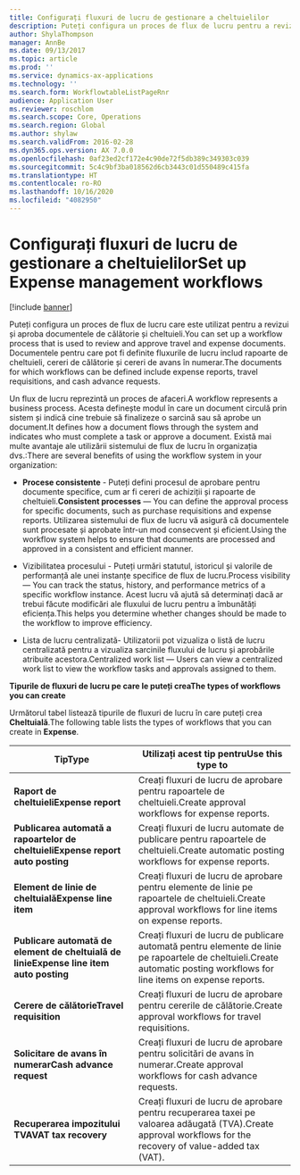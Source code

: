 ```yaml
---
title: Configurați fluxuri de lucru de gestionare a cheltuielilor
description: Puteți configura un proces de flux de lucru pentru a revizui și aproba documentele de călătorie și cheltuieli.
author: ShylaThompson
manager: AnnBe
ms.date: 09/13/2017
ms.topic: article
ms.prod: ''
ms.service: dynamics-ax-applications
ms.technology: ''
ms.search.form: WorkflowtableListPageRnr
audience: Application User
ms.reviewer: roschlom
ms.search.scope: Core, Operations
ms.search.region: Global
ms.author: shylaw
ms.search.validFrom: 2016-02-28
ms.dyn365.ops.version: AX 7.0.0
ms.openlocfilehash: 0af23ed2cf172e4c90de72f5db389c349303c039
ms.sourcegitcommit: 5c4c9bf3ba018562d6cb3443c01d550489c415fa
ms.translationtype: HT
ms.contentlocale: ro-RO
ms.lasthandoff: 10/16/2020
ms.locfileid: "4082950"
---
```

# <a name="set-up-expense-management-workflows"></a><span data-ttu-id="89632-103">Configurați fluxuri de lucru de gestionare a cheltuielilor</span><span class="sxs-lookup"><span data-stu-id="89632-103">Set up Expense management workflows</span></span>

[!include [banner](../includes/banner.md)]

<span data-ttu-id="89632-104">Puteți configura un proces de flux de lucru care este utilizat pentru a revizui și aproba documentele de călătorie și cheltuieli.</span><span class="sxs-lookup"><span data-stu-id="89632-104">You can set up a workflow process that is used to review and approve travel and expense documents.</span></span> <span data-ttu-id="89632-105">Documentele pentru care pot fi definite fluxurile de lucru includ rapoarte de cheltuieli, cereri de călătorie și cereri de avans în numerar.</span><span class="sxs-lookup"><span data-stu-id="89632-105">The documents for which workflows can be defined include expense reports, travel requisitions, and cash advance requests.</span></span>

<span data-ttu-id="89632-106">Un flux de lucru reprezintă un proces de afaceri.</span><span class="sxs-lookup"><span data-stu-id="89632-106">A workflow represents a business process.</span></span> <span data-ttu-id="89632-107">Acesta definește modul în care un document circulă prin sistem și indică cine trebuie să finalizeze o sarcină sau să aprobe un document.</span><span class="sxs-lookup"><span data-stu-id="89632-107">It defines how a document flows through the system and indicates who must complete a task or approve a document.</span></span> <span data-ttu-id="89632-108">Există mai multe avantaje ale utilizării sistemului de flux de lucru în organizația dvs.:</span><span class="sxs-lookup"><span data-stu-id="89632-108">There are several benefits of using the workflow system in your organization:</span></span>

-   <span data-ttu-id="89632-109">**Procese consistente** - Puteți defini procesul de aprobare pentru documente specifice, cum ar fi cereri de achiziții și rapoarte de cheltuieli.</span><span class="sxs-lookup"><span data-stu-id="89632-109">**Consistent processes** — You can define the approval process for specific documents, such as purchase requisitions and expense reports.</span></span> <span data-ttu-id="89632-110">Utilizarea sistemului de flux de lucru vă asigură că documentele sunt procesate și aprobate într-un mod consecvent și eficient.</span><span class="sxs-lookup"><span data-stu-id="89632-110">Using the workflow system helps to ensure that documents are processed and approved in a consistent and efficient manner.</span></span>

-   <span data-ttu-id="89632-111">Vizibilitatea procesului - Puteți urmări statutul, istoricul și valorile de performanță ale unei instanțe specifice de flux de lucru.</span><span class="sxs-lookup"><span data-stu-id="89632-111">Process visibility — You can track the status, history, and performance metrics of a specific workflow instance.</span></span> <span data-ttu-id="89632-112">Acest lucru vă ajută să determinați dacă ar trebui făcute modificări ale fluxului de lucru pentru a îmbunătăți eficiența.</span><span class="sxs-lookup"><span data-stu-id="89632-112">This helps you determine whether changes should be made to the workflow to improve efficiency.</span></span>

-   <span data-ttu-id="89632-113">Lista de lucru centralizată- Utilizatorii pot vizualiza o listă de lucru centralizată pentru a vizualiza sarcinile fluxului de lucru și aprobările atribuite acestora.</span><span class="sxs-lookup"><span data-stu-id="89632-113">Centralized work list — Users can view a centralized work list to view the workflow tasks and approvals assigned to them.</span></span> 

<span data-ttu-id="89632-114">**Tipurile de fluxuri de lucru pe care le puteți crea**</span><span class="sxs-lookup"><span data-stu-id="89632-114">**The types of workflows you can create**</span></span>

<span data-ttu-id="89632-115">Următorul tabel listează tipurile de fluxuri de lucru în care puteți crea **Cheltuială**.</span><span class="sxs-lookup"><span data-stu-id="89632-115">The following table lists the types of workflows that you can create in **Expense**.</span></span>


|              <span data-ttu-id="89632-116"><strong>Tip</strong></span><span class="sxs-lookup"><span data-stu-id="89632-116"><strong>Type</strong></span></span>              |                   <span data-ttu-id="89632-117"><strong>Utilizați acest tip pentru</strong></span><span class="sxs-lookup"><span data-stu-id="89632-117"><strong>Use this type to</strong></span></span>                   |
|-------------------------------------------------|-----------------------------------------------------------------------|
|         <span data-ttu-id="89632-118"><strong>Raport de cheltuieli</strong></span><span class="sxs-lookup"><span data-stu-id="89632-118"><strong>Expense report</strong></span></span>         |            <span data-ttu-id="89632-119">Creați fluxuri de lucru de aprobare pentru rapoartele de cheltuieli.</span><span class="sxs-lookup"><span data-stu-id="89632-119">Create approval workflows for expense reports.</span></span>             |
|  <span data-ttu-id="89632-120"><strong>Publicarea automată a rapoartelor de cheltuieli</strong></span><span class="sxs-lookup"><span data-stu-id="89632-120"><strong>Expense report auto posting</strong></span></span>   |        <span data-ttu-id="89632-121">Creați fluxuri de lucru automate de publicare pentru rapoartele de cheltuieli.</span><span class="sxs-lookup"><span data-stu-id="89632-121">Create automatic posting workflows for expense reports.</span></span>        |
|       <span data-ttu-id="89632-122"><strong>Element de linie de cheltuială</strong></span><span class="sxs-lookup"><span data-stu-id="89632-122"><strong>Expense line item</strong></span></span>        |     <span data-ttu-id="89632-123">Creați fluxuri de lucru de aprobare pentru elemente de linie pe rapoartele de cheltuieli.</span><span class="sxs-lookup"><span data-stu-id="89632-123">Create approval workflows for line items on expense reports.</span></span>      |
| <span data-ttu-id="89632-124"><strong>Publicare automată de element de cheltuială de linie</strong></span><span class="sxs-lookup"><span data-stu-id="89632-124"><strong>Expense line item auto posting</strong></span></span> | <span data-ttu-id="89632-125">Creați fluxuri de lucru de publicare automată pentru elemente de linie pe rapoartele de cheltuieli.</span><span class="sxs-lookup"><span data-stu-id="89632-125">Create automatic posting workflows for line items on expense reports.</span></span> |
|       <span data-ttu-id="89632-126"><strong>Cerere de călătorie</strong></span><span class="sxs-lookup"><span data-stu-id="89632-126"><strong>Travel requisition</strong></span></span>       |          <span data-ttu-id="89632-127">Creați fluxuri de lucru de aprobare pentru cererile de călătorie.</span><span class="sxs-lookup"><span data-stu-id="89632-127">Create approval workflows for travel requisitions.</span></span>           |
|      <span data-ttu-id="89632-128"><strong>Solicitare de avans în numerar</strong></span><span class="sxs-lookup"><span data-stu-id="89632-128"><strong>Cash advance request</strong></span></span>      |         <span data-ttu-id="89632-129">Creați fluxuri de lucru de aprobare pentru solicitări de avans în numerar.</span><span class="sxs-lookup"><span data-stu-id="89632-129">Create approval workflows for cash advance requests.</span></span>          |
|        <span data-ttu-id="89632-130"><strong>Recuperarea impozitului TVA</strong></span><span class="sxs-lookup"><span data-stu-id="89632-130"><strong>VAT tax recovery</strong></span></span>        | <span data-ttu-id="89632-131">Creați fluxuri de lucru de aprobare pentru recuperarea taxei pe valoarea adăugată (TVA).</span><span class="sxs-lookup"><span data-stu-id="89632-131">Create approval workflows for the recovery of value-added tax (VAT).</span></span>  |

